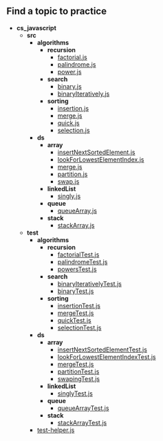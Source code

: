 
## Find a topic to practice

- __cs_javascript__
  - __src__
    - __algorithms__
      - __recursion__
        - [factorial.js](src/algorithms/recursion/factorial.js)
        - [palindrome.js](src/algorithms/recursion/palindrome.js)
        - [power.js](src/algorithms/recursion/power.js)
      - __search__
        - [binary.js](src/algorithms/search/binary.js)
        - [binaryIteratively.js](src/algorithms/search/binaryIteratively.js)
      - __sorting__
        - [insertion.js](src/algorithms/sorting/insertion.js)
        - [merge.js](src/algorithms/sorting/merge.js)
        - [quick.js](src/algorithms/sorting/quick.js)
        - [selection.js](src/algorithms/sorting/selection.js)
    - __ds__
      - __array__
        - [insertNextSortedElement.js](src/ds/array/insertNextSortedElement.js)
        - [lookForLowestElementIndex.js](src/ds/array/lookForLowestElementIndex.js)
        - [merge.js](src/ds/array/merge.js)
        - [partition.js](src/ds/array/partition.js)
        - [swap.js](src/ds/array/swap.js)
      - __linkedList__
        - [singly.js](src/ds/linkedList/singly.js)
      - __queue__
        - [queueArray.js](src/ds/queue/queueArray.js)
      - __stack__
        - [stackArray.js](src/ds/stack/stackArray.js)
  - __test__
    - __algorithms__
      - __recursion__
        - [factorialTest.js](test/algorithms/recursion/factorialTest.js)
        - [palindromeTest.js](test/algorithms/recursion/palindromeTest.js)
        - [powersTest.js](test/algorithms/recursion/powersTest.js)
      - __search__
        - [binaryIterativelyTest.js](test/algorithms/search/binaryIterativelyTest.js)
        - [binaryTest.js](test/algorithms/search/binaryTest.js)
      - __sorting__
        - [insertionTest.js](test/algorithms/sorting/insertionTest.js)
        - [mergeTest.js](test/algorithms/sorting/mergeTest.js)
        - [quickTest.js](test/algorithms/sorting/quickTest.js)
        - [selectionTest.js](test/algorithms/sorting/selectionTest.js)
    - __ds__
      - __array__
        - [insertNextSortedElementTest.js](test/ds/array/insertNextSortedElementTest.js)
        - [lookForLowestElementIndexTest.js](test/ds/array/lookForLowestElementIndexTest.js)
        - [mergeTest.js](test/ds/array/mergeTest.js)
        - [partitionTest.js](test/ds/array/partitionTest.js)
        - [swapingTest.js](test/ds/array/swapingTest.js)
      - __linkedList__
        - [singlyTest.js](test/ds/linkedList/singlyTest.js)
      - __queue__
        - [queueArrayTest.js](test/ds/queue/queueArrayTest.js)
      - __stack__
        - [stackArrayTest.js](test/ds/stack/stackArrayTest.js)
    - [test-helper.js](test/test-helper.js)
